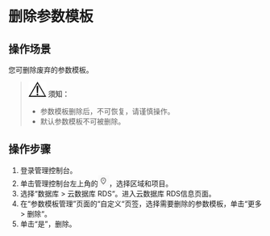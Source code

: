 # 删除参数模板<a name="zh-cn_topic_pg_0049456843"></a>

## 操作场景<a name="zh-cn_topic_0049456843_section248112021479"></a>

您可删除废弃的参数模板。

>![](public_sys-resources/icon-notice.gif) **须知：**   
>-   参数模板删除后，不可恢复，请谨慎操作。  
>-   默认参数模板不可被删除。  

## 操作步骤<a name="zh-cn_topic_0049456843_s97272bf3c5b243c39b9e0dc5c2fc1972"></a>

1.  登录管理控制台。
2.  单击管理控制台左上角的![](figures/Region灰色图标.png)，选择区域和项目。
3.  选择“数据库  \>  云数据库 RDS“。进入云数据库 RDS信息页面。
4.  在“参数模板管理”页面的“自定义“页签，选择需要删除的参数模板，单击“更多  \>  删除“。
5.  单击“是”，删除。

